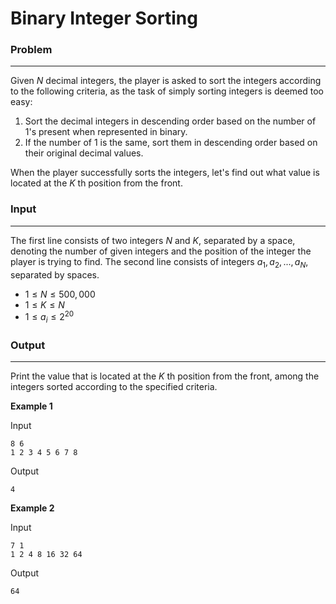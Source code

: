 # **Binary Integer Sorting**

### **Problem**

---

Given $N$ decimal integers, the player is asked to sort the integers according to the following criteria, as the task of simply sorting integers is deemed too easy:

1. Sort the decimal integers in descending order based on the number of $1$'s present when represented in binary.
2. If the number of $1$ is the same, sort them in descending order based on their original decimal values.

When the player successfully sorts the integers, let's find out what value is located at the $K$ th position from the front.

### **Input**

---

The first line consists of two integers $N$ and $K$, separated by a space, denoting the number of given integers and the position of the integer the player is trying to find.
The second line consists of integers $a_1, a_2, ..., a_N$, separated by spaces.

- $1 \leq N \leq 500,000$
- $1 \leq K \leq N$
- $1 \leq a_i \leq 2^{20}$

### **Output**

---

Print the value that is located at the $K$ th position from the front, among the integers sorted according to the specified criteria.

**Example 1**

Input

```
8 6
1 2 3 4 5 6 7 8
```

Output

```
4
```

**Example 2**

Input

```
7 1
1 2 4 8 16 32 64
```

Output

```
64
```
